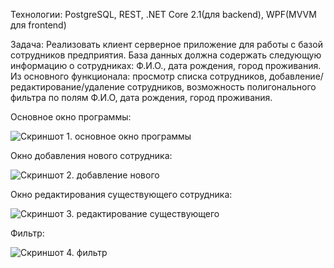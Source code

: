 Технологии: PostgreSQL, REST, .NET Core 2.1(для backend), WPF(MVVM для frontend)

Задача: Реализовать клиент серверное приложение для работы с базой сотрудников предприятия. База данных должна содержать следующую информацию о сотрудниках: Ф.И.О., дата рождения, город проживания. Из основного функционала: просмотр списка сотрудников, добавление/редактирование/удаление сотрудников, возможность полигонального фильтра по полям Ф.И.О, дата рождения, город проживания.

Основное окно программы:

![Скриншот 1. основное окно программы](http://ipic.su/img/img7/fs/osnovnoeoknoprogrammy.1547055607.png)

Окно добавления нового сотрудника:

![Скриншот 2. добавление нового](http://ipic.su/img/img7/fs/dobavlenienovogo.1547055755.png)

Окно редактирования существующего сотрудника:

![Скриншот 3. редактирование существующего](http://ipic.su/img/img7/fs/redaktirovaniesushestvuyushego.1547055770.png)

Фильтр:

![Скриншот 4. фильтр](http://ipic.su/img/img7/fs/filtr.1547055795.png)
